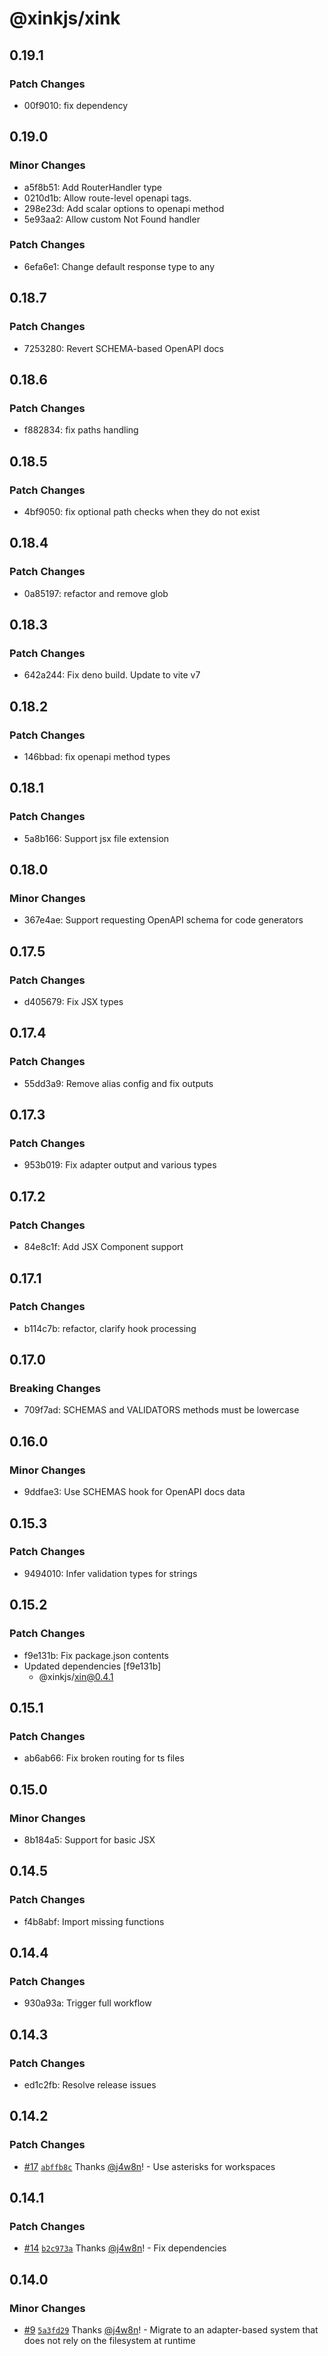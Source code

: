 # @xinkjs/xink

## 0.19.1

### Patch Changes

- 00f9010: fix dependency

## 0.19.0

### Minor Changes

- a5f8b51: Add RouterHandler type
- 0210d1b: Allow route-level openapi tags.
- 298e23d: Add scalar options to openapi method
- 5e93aa2: Allow custom Not Found handler

### Patch Changes

- 6efa6e1: Change default response type to any

## 0.18.7

### Patch Changes

- 7253280: Revert SCHEMA-based OpenAPI docs

## 0.18.6

### Patch Changes

- f882834: fix paths handling

## 0.18.5

### Patch Changes

- 4bf9050: fix optional path checks when they do not exist

## 0.18.4

### Patch Changes

- 0a85197: refactor and remove glob

## 0.18.3

### Patch Changes

- 642a244: Fix deno build. Update to vite v7

## 0.18.2

### Patch Changes

- 146bbad: fix openapi method types

## 0.18.1

### Patch Changes

- 5a8b166: Support jsx file extension

## 0.18.0

### Minor Changes

- 367e4ae: Support requesting OpenAPI schema for code generators

## 0.17.5

### Patch Changes

- d405679: Fix JSX types

## 0.17.4

### Patch Changes

- 55dd3a9: Remove alias config and fix outputs

## 0.17.3

### Patch Changes

- 953b019: Fix adapter output and various types

## 0.17.2

### Patch Changes

- 84e8c1f: Add JSX Component support

## 0.17.1

### Patch Changes

- b114c7b: refactor, clarify hook processing

## 0.17.0

### Breaking Changes

- 709f7ad: SCHEMAS and VALIDATORS methods must be lowercase

## 0.16.0

### Minor Changes

- 9ddfae3: Use SCHEMAS hook for OpenAPI docs data

## 0.15.3

### Patch Changes

- 9494010: Infer validation types for strings

## 0.15.2

### Patch Changes

- f9e131b: Fix package.json contents
- Updated dependencies [f9e131b]
  - @xinkjs/xin@0.4.1

## 0.15.1

### Patch Changes

- ab6ab66: Fix broken routing for ts files

## 0.15.0

### Minor Changes

- 8b184a5: Support for basic JSX

## 0.14.5

### Patch Changes

- f4b8abf: Import missing functions

## 0.14.4

### Patch Changes

- 930a93a: Trigger full workflow

## 0.14.3

### Patch Changes

- ed1c2fb: Resolve release issues

## 0.14.2

### Patch Changes

- [#17](https://github.com/xinkjs/xink/pull/17) [`abffb8c`](https://github.com/xinkjs/xink/commit/abffb8c0491a4a211e93fffffba6ba60c5b06719) Thanks [@j4w8n](https://github.com/j4w8n)! - Use asterisks for workspaces

## 0.14.1

### Patch Changes

- [#14](https://github.com/xinkjs/xink/pull/14) [`b2c973a`](https://github.com/xinkjs/xink/commit/b2c973a4f0e13ac05bb693a8a9efdaea7c998afa) Thanks [@j4w8n](https://github.com/j4w8n)! - Fix dependencies

## 0.14.0

### Minor Changes

- [#9](https://github.com/xinkjs/xink/pull/9) [`5a3fd29`](https://github.com/xinkjs/xink/commit/5a3fd29454810952f13c2950ddc5678522feadf5) Thanks [@j4w8n](https://github.com/j4w8n)! - Migrate to an adapter-based system that does not rely on the filesystem at runtime
